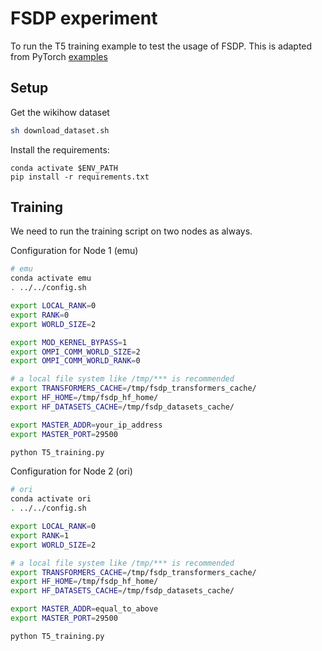 # FSDP experiment

To run the T5 training example to test the usage of FSDP. This is adapted from PyTorch [examples](https://github.com/pytorch/examples/tree/main/distributed/FSDP)

## Setup

Get the wikihow dataset

```bash
sh download_dataset.sh
```

Install the requirements:

```
conda activate $ENV_PATH
pip install -r requirements.txt
```

## Training

We need to run the training script on two nodes as always.

Configuration for Node 1 (emu)

```bash
# emu
conda activate emu
. ../../config.sh

export LOCAL_RANK=0
export RANK=0
export WORLD_SIZE=2

export MOD_KERNEL_BYPASS=1
export OMPI_COMM_WORLD_SIZE=2
export OMPI_COMM_WORLD_RANK=0

# a local file system like /tmp/*** is recommended
export TRANSFORMERS_CACHE=/tmp/fsdp_transformers_cache/
export HF_HOME=/tmp/fsdp_hf_home/
export HF_DATASETS_CACHE=/tmp/fsdp_datasets_cache/

export MASTER_ADDR=your_ip_address
export MASTER_PORT=29500

python T5_training.py
```

Configuration for Node 2 (ori)

```bash
# ori
conda activate ori
. ../../config.sh

export LOCAL_RANK=0
export RANK=1
export WORLD_SIZE=2

# a local file system like /tmp/*** is recommended
export TRANSFORMERS_CACHE=/tmp/fsdp_transformers_cache/
export HF_HOME=/tmp/fsdp_hf_home/
export HF_DATASETS_CACHE=/tmp/fsdp_datasets_cache/

export MASTER_ADDR=equal_to_above
export MASTER_PORT=29500

python T5_training.py
```
